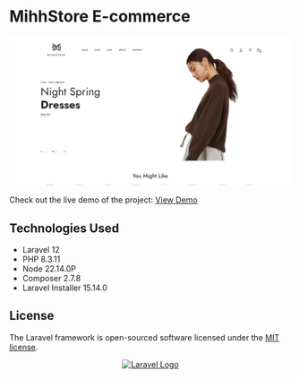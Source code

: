 # MihhStore E-commerce

<div align="center">
  <img src="public/assets/images/readme.png" alt="Homepage Screenshot" border-radius="15px" />
</div>

Check out the live demo of the project: [View Demo](#)

## Technologies Used

-   Laravel 12
-   PHP 8.3.11
-   Node 22.14.0P
-   Composer 2.7.8
-   Laravel Installer 15.14.0

## License

The Laravel framework is open-sourced software licensed under the [MIT license](https://opensource.org/licenses/MIT).

<p align="center"><a href="https://laravel.com" target="_blank"><img src="https://raw.githubusercontent.com/laravel/art/master/logo-lockup/5%20SVG/2%20CMYK/1%20Full%20Color/laravel-logolockup-cmyk-red.svg" width="400" alt="Laravel Logo"></a></p>
